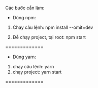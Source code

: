 Các bước cần làm:

- Dùng npm:
1. Chạy câu lệnh:  npm install --omit=dev

2. Để chạy project, tại root: npm start

=============

- Dùng yarn:
1. chạy câu lệnh: yarn
2. chạy project: yarn start

=============
